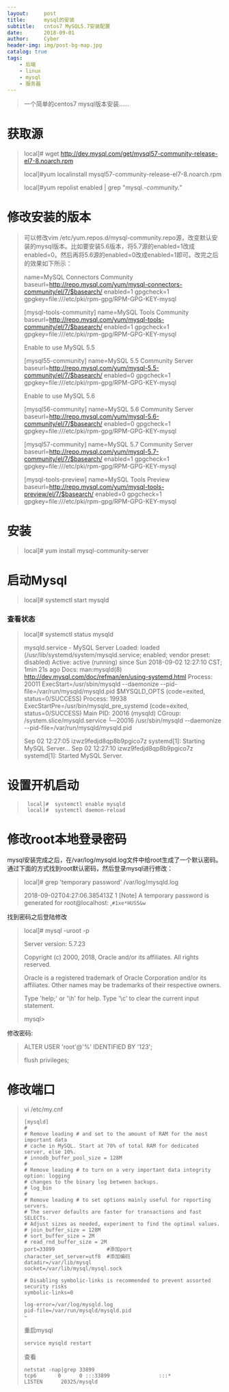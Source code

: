 ```yaml
---
layout:     post
title:      mysql的安装
subtitle:   cntos7 MySQL5.7安装配置
date:       2018-09-01
author:     Cyber
header-img: img/post-bg-map.jpg
catalog: true
tags:
    - 后端
    - linux
    - mysql
    - 服务器
---
```






> 一个简单的centos7 mysql版本安装......



# 获取源

> local]# wget http://dev.mysql.com/get/mysql57-community-release-el7-8.noarch.rpm
>
> local]#yum localinstall mysql57-community-release-el7-8.noarch.rpm
>
> local]#yum repolist enabled | grep "mysql.*-community.*"



#  修改安装的版本

>
>
> 可以修改vim /etc/yum.repos.d/mysql-community.repo源，改变默认安装的mysql版本。比如要安装5.6版本，将5.7源的enabled=1改成enabled=0。然后再将5.6源的enabled=0改成enabled=1即可。改完之后的效果如下所示：
>
> name=MySQL Connectors Community
> baseurl=http://repo.mysql.com/yum/mysql-connectors-community/el/7/$basearch/
> enabled=1
> gpgcheck=1
> gpgkey=file:///etc/pki/rpm-gpg/RPM-GPG-KEY-mysql
>
> [mysql-tools-community]
> name=MySQL Tools Community
> baseurl=http://repo.mysql.com/yum/mysql-tools-community/el/7/$basearch/
> enabled=1
> gpgcheck=1
> gpgkey=file:///etc/pki/rpm-gpg/RPM-GPG-KEY-mysql
>
> Enable to use MySQL 5.5
>
> [mysql55-community]
> name=MySQL 5.5 Community Server
> baseurl=http://repo.mysql.com/yum/mysql-5.5-community/el/7/$basearch/
> enabled=0
> gpgcheck=1
> gpgkey=file:///etc/pki/rpm-gpg/RPM-GPG-KEY-mysql
>
> Enable to use MySQL 5.6
>
> [mysql56-community]
> name=MySQL 5.6 Community Server
> baseurl=http://repo.mysql.com/yum/mysql-5.6-community/el/7/$basearch/
> enabled=0
> gpgcheck=1
> gpgkey=file:///etc/pki/rpm-gpg/RPM-GPG-KEY-mysql
>
> [mysql57-community]
> name=MySQL 5.7 Community Server
> baseurl=http://repo.mysql.com/yum/mysql-5.7-community/el/7/$basearch/
> enabled=1
> gpgcheck=1
> gpgkey=file:///etc/pki/rpm-gpg/RPM-GPG-KEY-mysql
>
> [mysql-tools-preview]
> name=MySQL Tools Preview
> baseurl=http://repo.mysql.com/yum/mysql-tools-preview/el/7/$basearch/
> enabled=0
> gpgcheck=1
> gpgkey=file:///etc/pki/rpm-gpg/RPM-GPG-KEY-mysql
>
>

# 安装

>  local]# yum install mysql-community-server





# 启动Mysql

>  local]# systemctl start mysqld

### 查看状态

> local]# systemctl status mysqld
>
> mysqld.service - MySQL Server
>   Loaded: loaded (/usr/lib/systemd/system/mysqld.service; enabled; vendor preset: disabled)
>   Active: active (running) since Sun 2018-09-02 12:27:10 CST; 1min 21s ago
>     Docs: man:mysqld(8)
>           http://dev.mysql.com/doc/refman/en/using-systemd.html
>  Process: 20011 ExecStart=/usr/sbin/mysqld --daemonize --pid-file=/var/run/mysqld/mysqld.pid $MYSQLD_OPTS (code=exited, status=0/SUCCESS)
>  Process: 19938 ExecStartPre=/usr/bin/mysqld_pre_systemd (code=exited, status=0/SUCCESS)
> Main PID: 20016 (mysqld)
>   CGroup: /system.slice/mysqld.service
>           └─20016 /usr/sbin/mysqld --daemonize --pid-file=/var/run/mysqld/mysqld.pid
>
>Sep 02 12:27:05 izwz9fedjd8qp8b9pgico7z systemd[1]: Starting MySQL Server...
>Sep 02 12:27:10 izwz9fedjd8qp8b9pgico7z systemd[1]: Started MySQL Server.
>
>



# 设置开机启动

> ```
>  local]#  systemctl enable mysqld
>  local]#  systemctl daemon-reload
> ```



# 修改root本地登录密码

mysql安装完成之后，在/var/log/mysqld.log文件中给root生成了一个默认密码。通过下面的方式找到root默认密码，然后登录mysql进行修改：

>local]#  grep 'temporary password' /var/log/mysqld.log
>
>2018-09-02T04:27:06.385413Z 1 [Note] A temporary password is generated for root@localhost: ,`#1xe*HUS5&w`
>
>

找到密码之后登陆修改

> local]# mysql -uroot -p
>
> Server version: 5.7.23
>
> Copyright (c) 2000, 2018, Oracle and/or its affiliates. All rights reserved.
>
> Oracle is a registered trademark of Oracle Corporation and/or its
> affiliates. Other names may be trademarks of their respective
> owners.
>
> Type 'help;' or '\h' for help. Type '\c' to clear the current input statement.
>
> mysql> 

修改密码:

> ALTER USER 'root'@'%' IDENTIFIED BY '123';
>
> flush privileges;



# 修改端口

> vi   /etc/my.cnf
>
>```
>[mysqld]
>#
># Remove leading # and set to the amount of RAM for the most important data
># cache in MySQL. Start at 70% of total RAM for dedicated server, else 10%.
># innodb_buffer_pool_size = 128M
>#
># Remove leading # to turn on a very important data integrity option: logging
># changes to the binary log between backups.
># log_bin
>#
># Remove leading # to set options mainly useful for reporting servers.
># The server defaults are faster for transactions and fast SELECTs.
># Adjust sizes as needed, experiment to find the optimal values.
># join_buffer_size = 128M
># sort_buffer_size = 2M
># read_rnd_buffer_size = 2M
>port=33899                 #添加port
>character_set_server=utf8  #添加编码
>datadir=/var/lib/mysql
>socket=/var/lib/mysql/mysql.sock
>
># Disabling symbolic-links is recommended to prevent assorted security risks
>symbolic-links=0
>
>log-error=/var/log/mysqld.log
>pid-file=/var/run/mysqld/mysqld.pid
>~                                       
>```
>
>重启mysql
>
>```
>service mysqld restart
>```
>
>查看
>
>```
>netstat -nap|grep 33899
>tcp6       0      0 :::33899                :::*                    LISTEN      20325/mysqld 
>```
>
>